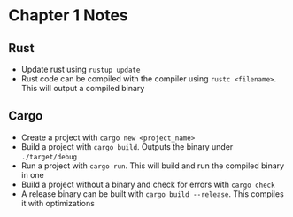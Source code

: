 # Chapter 1 Notes

## Rust

- Update rust using `rustup update`
- Rust code can be compiled with the compiler using `rustc <filename>`. This will output a compiled binary

## Cargo

- Create a project with `cargo new <project_name>`
- Build a project with `cargo build`. Outputs the binary under `./target/debug`
- Run a project with `cargo run`. This will build and run the compiled binary in one
- Build a project without a binary and check for errors with `cargo check`
- A release binary can be built with `cargo build --release`. This compiles it with optimizations
